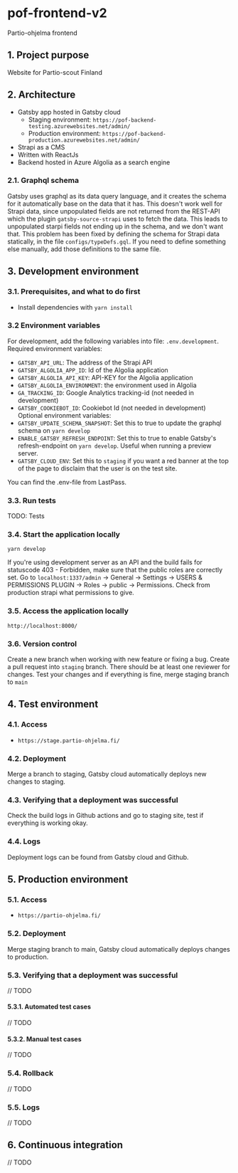 # pof-frontend-v2
Partio-ohjelma frontend
## 1. Project purpose
Website for Partio-scout Finland
## 2. Architecture
- Gatsby app hosted in Gatsby cloud
  - Staging environment: `https://pof-backend-testing.azurewebsites.net/admin/`
  - Production environment: `https://pof-backend-production.azurewebsites.net/admin/`
- Strapi as a CMS
- Written with ReactJs
- Backend hosted in Azure
Algolia as a search engine
### 2.1. Graphql schema
Gatsby uses graphql as its data query language, and it creates the schema for it automatically base on the data that it has. This doesn't work well for Strapi data, since unpopulated fields are not returned from the REST-API which the plugin `gatsby-source-strapi` uses to fetch the data. This leads to unpopulated starpi fields not ending up in the schema, and we don't want that. This problem has been fixed by defining the schema for Strapi data statically, in the file `configs/typeDefs.gql`. If you need to define something else manually, add those definitions to the same file.
## 3. Development environment
### 3.1. Prerequisites, and what to do first
- Install dependencies with `yarn install`
### 3.2 Environment variables
For development, add the following variables into file: `.env.development`.
Required environment variables:
- `GATSBY_API_URL`: The address of the Strapi API
- `GATSBY_ALGOLIA_APP_ID`: Id of the Algolia application
- `GATSBY_ALGOLIA_API_KEY`: API-KEY for the Algolia application
- `GATSBY_ALGOLIA_ENVIRONMENT`: the environment used in Algolia
- `GA_TRACKING_ID`: Google Analytics tracking-id (not needed in development)
- `GATSBY_COOKIEBOT_ID`: Cookiebot Id (not needed in development)
Optional environment variables:
- `GATSBY_UPDATE_SCHEMA_SNAPSHOT`: Set this to true to update the graphql schema on `yarn develop`
- `ENABLE_GATSBY_REFRESH_ENDPOINT`: Set this to true to enable Gatsby's refresh-endpoint on `yarn develop`. Useful when running a preview server.
- `GATSBY_CLOUD_ENV`: Set this to `staging` if you want a red banner at the top of the page to disclaim that the user is on the test site.

You can find the .env-file from LastPass.
### 3.3. Run tests
TODO: Tests
### 3.4. Start the application locally

`yarn develop`

If you're using development server as an API and the build fails for statuscode 403 - Forbidden, make sure that the public roles are correctly set. Go to `localhost:1337/admin` -> General -> Settings -> USERS & PERMISSIONS PLUGIN  -> Roles -> public -> Permissions. Check from production strapi what permissions to give.

### 3.5. Access the application locally

`http://localhost:8000/`
### 3.6. Version control
Create a new branch when working with new feature or fixing a bug.
Create a pull request into `staging` branch. There should be at least one reviewer for changes.
Test your changes and if everything is fine, merge staging branch to `main`
## 4. Test environment
### 4.1. Access
-  `https://stage.partio-ohjelma.fi/`
### 4.2. Deployment
Merge a branch to staging, Gatsby cloud automatically deploys new changes to staging.
### 4.3. Verifying that a deployment was successful
Check the build logs in Github actions and go to staging site, test if everything is working okay.
### 4.4. Logs
Deployment logs can be found from Gatsby cloud and Github.
## 5. Production environment
### 5.1. Access
-  `https://partio-ohjelma.fi/`
### 5.2. Deployment
Merge staging branch to main, Gatsby cloud automatically deploys changes to production.
### 5.3. Verifying that a deployment was successful
// TODO
#### 5.3.1. Automated test cases
// TODO
#### 5.3.2. Manual test cases
// TODO
### 5.4. Rollback
// TODO
### 5.5. Logs
// TODO
## 6. Continuous integration
// TODO

